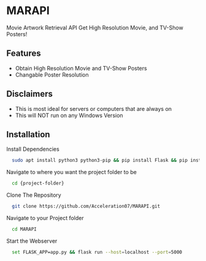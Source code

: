 # MARAPI
Movie Artwork Retrieval API
Get High Resolution Movie, and TV-Show Posters!


## Features

- Obtain High Resolution Movie and TV-Show Posters
- Changable Poster Resolution

## Disclaimers

- This is most ideal for servers or computers that are always on
- This will NOT run on any Windows Version

## Installation


Install Dependencies
```bash
  sudo apt install python3 python3-pip && pip install Flask && pip install requests
```

Navigate to where you want the project folder to be
```bash
  cd {project-folder}
```

Clone The Repository
```bash
  git clone https://github.com/Acceleration07/MARAPI.git
```

Navigate to your Project folder
```bash
  cd MARAPI
```

Start the Webserver
```bash
  set FLASK_APP=app.py && flask run --host=localhost --port=5000
```
